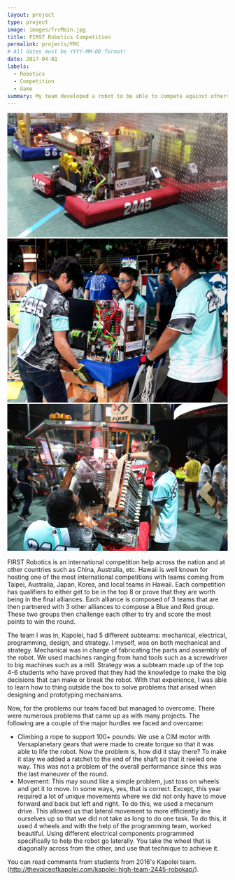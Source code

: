 ```yaml
---
layout: project
type: project
image: images/frcMain.jpg
title: FIRST Robotics Competition
permalink: projects/FRC
# All dates must be YYYY-MM-DD format!
date: 2017-04-01
labels:
  - Robotics
  - Competition
  - Game
summary: My team developed a robot to be able to compete against others in the year's game theme.
---
```


<div class="ui small rounded images">
  <img class="ui image" src="../images/frcSub1.jpg">
  <img class="ui image" src="../images/frcSub3.jpg">
  <img class="ui image" src="../images/frcSub4.jpg">
</div>

FIRST Robotics is an international competition help across the nation and at other countries such as China, Australia, etc. Hawaii is well known for hosting one of the most international competitions with teams coming from Taipei, Australia, Japan, Korea, and local teams in Hawaii. Each competition has qualifiers to either get to be in the top 8 or prove that they are worth being in the final alliances. Each alliance is composed of 3 teams that are then partnered with 3 other alliances to compose a Blue and Red group. These two groups then challenge each other to try and score the most points to win the round.

The team I was in, Kapolei, had 5 different subteams: mechanical, electrical, programming, design, and strategy. I myself, was on both mechanical and strategy. Mechanical was in charge of fabricating the parts and assembly of the robot. We used machines ranging from hand tools such as a screwdriver to big machines such as a mill. Strategy was a subteam made up of the top 4-6 students who have proved that they had the knowledge to make the big decisions that can make or break the robot. With that experience, I was able to learn how to thing outside the box to solve problems that arised when designing and prototyping mechanisms.

Now, for the problems our team faced but managed to overcome. There were numerous problems that came up as with many projects. The following are a couple of the major hurdles we faced and overcame:

<ul>
  <li> Climbing a rope to support 100+ pounds: We use a CIM motor with Versaplanetary gears that were made to create torque so that it was able to life the robot. Now the problem is, how did it stay there? To make it stay we added a ratchet to the end of the shaft so that it reeled one way. This was not a problem of the overall performance since this was the last maneuver of the round.</li>
  <li>Movement: This may sound like a simple problem, just toss on wheels and get it to move. In some ways, yes, that is correct. Except, this year required a lot of unique movements where we did not only have to move forward and back but left and right. To do this, we used a mecanum drive. This allowed us that lateral movement to more efficiently line ourselves up so that we did not take as long to do one task. To do this, it used 4 wheels and with the help of the programming team, worked beautiful. Using different electrical components programmed specifically to help the robot go laterally. You take the wheel that is diagonally across from the other, and use that technique to achieve it.</li>
</ul>

You can read comments from students from 2016's Kapolei team. (http://thevoiceofkapolei.com/kapolei-high-team-2445-robokap/).



